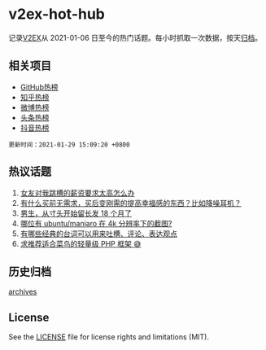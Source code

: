 # v2ex-hot-hub

 记录[V2EX](https://www.v2ex.com/)从 2021-01-06 日至今的热门话题。每小时抓取一次数据，按天[归档](archives)。
 
 ## 相关项目

- [GitHub热榜](https://github.com/lonnyzhang423/github-hot-hub)
- [知乎热榜](https://github.com/lonnyzhang423/zhihu-hot-hub)
- [微博热榜](https://github.com/lonnyzhang423/weibo-hot-hub)
- [头条热榜](https://github.com/lonnyzhang423/toutiao-hot-hub)
- [抖音热榜](https://github.com/lonnyzhang423/douyin-hot-hub)


 `更新时间：2021-01-29 15:09:20 +0800`

## 热议话题

1. [女友对我跳槽的薪资要求太高怎么办](https://www.v2ex.com/t/749289)
1. [有什么买前无需求，买后变刚需的提高幸福感的东西？比如降噪耳机？](https://www.v2ex.com/t/749349)
1. [男生，从寸头开始留长发 18 个月了](https://www.v2ex.com/t/749437)
1. [哪位有 ubuntu/manjaro 在 4k 分辨率下的截图?](https://www.v2ex.com/t/749254)
1. [有哪些经典的台词可以用来吐槽、评论、表达观点](https://www.v2ex.com/t/749428)
1. [求推荐适合菜鸟的轻量级 PHP 框架 😅](https://www.v2ex.com/t/749247)

## 历史归档

[archives](archives)

## License

See the [LICENSE](LICENSE) file for license rights and limitations (MIT).
